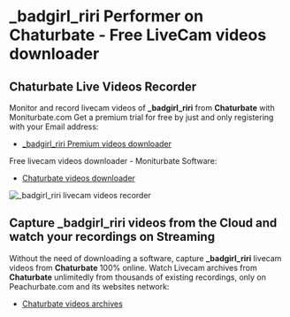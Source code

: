 # _badgirl_riri Performer on Chaturbate - Free LiveCam videos downloader

## Chaturbate Live Videos Recorder

Monitor and record livecam videos of **_badgirl_riri** from **Chaturbate** with Moniturbate.com
Get a premium trial for free by just and only registering with your Email address:
* [_badgirl_riri Premium videos downloader](https://moniturbate.com/request-demo-licence-key.html)

Free livecam videos downloader - Moniturbate Software:
* [Chaturbate videos downloader](https://moniturbate.com/moniturbate-download-software.html)

![_badgirl_riri livecam videos recorder](https://peachurnet.com/templates/moniturbate-software.png)


## Capture _badgirl_riri videos from the Cloud and watch your recordings on Streaming

Without the need of downloading a software, capture **_badgirl_riri** livecam videos from **Chaturbate** 100% online.
Watch Livecam archives from **Chaturbate** unlimitedly from thousands of existing recordings, only on Peachurbate.com and its websites network:
* [Chaturbate videos archives](https://peachurnet.com/)